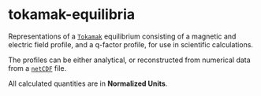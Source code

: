 # tokamak-equilibria

Representations of a [`Tokamak`] equilibrium consisting of a magnetic and electric field
profile, and a q-factor profile, for use in scientific calculations.

The profiles can be either analytical, or reconstructed from numerical data from a [`netCDF`] 
file.

All calculated quantities are in **Normalized Units**.

[`Tokamak`]: https://en.wikipedia.org/wiki/Tokamak
[`netCDF`]: https://www.unidata.ucar.edu/software/netcdf
